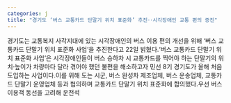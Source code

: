 ```yaml
---
categories: j
title: "경기도 ‘버스 교통카드 단말기 위치 표준화’ 추진‥시각장애인 교통 편의 증진"
---
```

경기도는 교통복지 사각지대에 있는 시각장애인의 버스 이용 편의 개선을 위해 ‘버스 교통카드 단말기 위치 표준화 사업’을 추진한다고 22일 밝혔다.‘버스 교통카드 단말기 위치 표준화 사업’은 시각장애인들이 버스 승하차 시 교통카드를 찍어야 하는 단말기의 위치·높이가 차량마다 달라 겪어야 했던 불편을 해소하고자 민선 8기 경기도가 올해 처음 도입하는 사업이다.이를 위해 도는 시군, 버스 완성차 제조업체, 버스 운송업체, 교통카드 단말기 운영업체 등과 협의하며 교통카드 단말기 위치 표준화에 합의했다.우선 버스 이용객 동선을 고려해 운전석